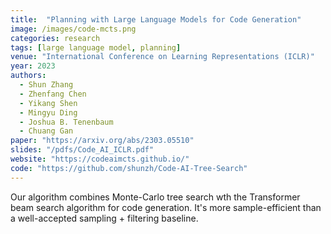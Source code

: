 ```yaml
---
title:  "Planning with Large Language Models for Code Generation"
image: /images/code-mcts.png
categories: research
tags: [large language model, planning]
venue: "International Conference on Learning Representations (ICLR)"
year: 2023
authors:
  - Shun Zhang
  - Zhenfang Chen
  - Yikang Shen
  - Mingyu Ding
  - Joshua B. Tenenbaum
  - Chuang Gan
paper: "https://arxiv.org/abs/2303.05510"
slides: "/pdfs/Code_AI_ICLR.pdf"
website: "https://codeaimcts.github.io/"
code: "https://github.com/shunzh/Code-AI-Tree-Search"
---
```

Our algorithm combines Monte-Carlo tree search wth the Transformer beam search algorithm for code generation. It's more sample-efficient than a well-accepted sampling + filtering baseline.

<!-- Also presented at the _Foundation Models for Decision Making Workshop_ at _NeurIPS_, 2022. -->
